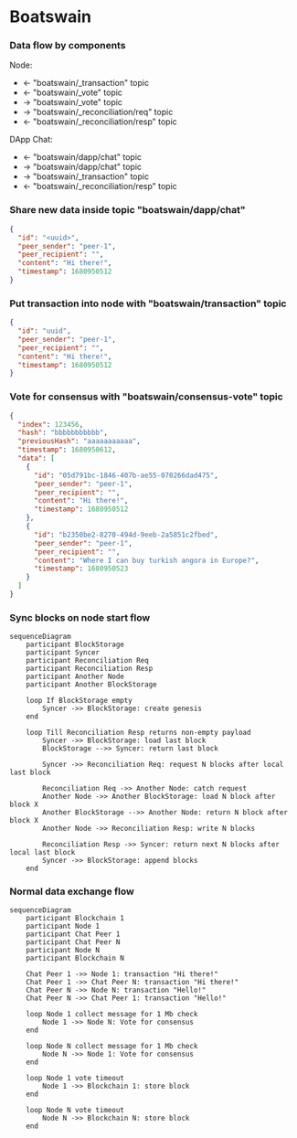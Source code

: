 # Boatswain

### Data flow by components

Node:

- <- "boatswain/_transaction" topic
- <- "boatswain/_vote" topic
- -> "boatswain/_vote" topic
- -> "boatswain/_reconciliation/req" topic
- <- "boatswain/_reconciliation/resp" topic

DApp Chat:

- <- "boatswain/dapp/chat" topic
- -> "boatswain/dapp/chat" topic
- -> "boatswain/_transaction" topic
- <- "boatswain/_reconciliation/resp" topic

### Share new data inside topic "boatswain/dapp/chat"

```json
{
  "id": "<uuid>",
  "peer_sender": "peer-1",
  "peer_recipient": "",
  "content": "Hi there!",
  "timestamp": 1680950512
}
```

### Put transaction into node with "boatswain/transaction" topic

```json
{
  "id": "uuid",
  "peer_sender": "peer-1",
  "peer_recipient": "",
  "content": "Hi there!",
  "timestamp": 1680950512
}
```

### Vote for consensus with "boatswain/consensus-vote" topic

```json
{
  "index": 123456,
  "hash": "bbbbbbbbbbb",
  "previousHash": "aaaaaaaaaaa",
  "timestamp": 1680950612,
  "data": [
    {
      "id": "05d791bc-1846-407b-ae55-070266dad475",
      "peer_sender": "peer-1",
      "peer_recipient": "",
      "content": "Hi there!",
      "timestamp": 1680950512
    },
    {
      "id": "b2350be2-8270-494d-9eeb-2a5851c2fbed",
      "peer_sender": "peer-1",
      "peer_recipient": "",
      "content": "Where I can buy turkish angora in Europe?",
      "timestamp": 1680950523
    }
  ]
}
```

### Sync blocks on node start flow

```mermaid
sequenceDiagram
    participant BlockStorage
    participant Syncer
    participant Reconciliation Req
    participant Reconciliation Resp
    participant Another Node
    participant Another BlockStorage

    loop If BlockStorage empty
        Syncer ->> BlockStorage: create genesis
    end

    loop Till Reconciliation Resp returns non-empty payload
        Syncer ->> BlockStorage: load last block
        BlockStorage -->> Syncer: return last block

        Syncer ->> Reconciliation Req: request N blocks after local last block

        Reconciliation Req ->> Another Node: catch request
        Another Node ->> Another BlockStorage: load N block after block X
        Another BlockStorage -->> Another Node: return N block after block X
        Another Node ->> Reconciliation Resp: write N blocks

        Reconciliation Resp ->> Syncer: return next N blocks after local last block
        Syncer ->> BlockStorage: append blocks
    end
```

### Normal data exchange flow

```mermaid
sequenceDiagram
    participant Blockchain 1
    participant Node 1
    participant Chat Peer 1
    participant Chat Peer N
    participant Node N
    participant Blockchain N

    Chat Peer 1 ->> Node 1: transaction "Hi there!"
    Chat Peer 1 ->> Chat Peer N: transaction "Hi there!"
    Chat Peer N ->> Node N: transaction "Hello!"
    Chat Peer N ->> Chat Peer 1: transaction "Hello!"

    loop Node 1 collect message for 1 Mb check
        Node 1 ->> Node N: Vote for consensus
    end

    loop Node N collect message for 1 Mb check
        Node N ->> Node 1: Vote for consensus
    end

    loop Node 1 vote timeout
        Node 1 ->> Blockchain 1: store block
    end

    loop Node N vote timeout
        Node N ->> Blockchain N: store block
    end
```